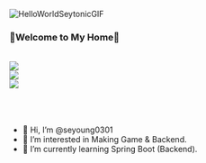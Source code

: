 ![HelloWorldSeytonicGIF](https://github.com/user-attachments/assets/ede78f50-756a-4752-8d8b-25cd4779874b)


### 🎉Welcome to My Home🎉
<br/>
<a href="https://spring.io/" target="_blank"><img src="https://img.shields.io/badge/Spring-6DB33F?style=for-the-badge&logo=Spring&logoColor=white"></a>
<br/>
<a href="https://mariadb.com/" target="_blank"><img src="https://img.shields.io/badge/MariaDB-003545?style=for-the-badge&logo=MariaDB&logoColor=white"></a>
<br/>
<a href="https://www.instagram.com/just_gamer03?igsh=MTFyYzRuNmF5Ynh2MQ==" target="_blank"><img src="https://img.shields.io/badge/instagram-E4405F?style=for-the-badge&logo=instagram&logoColor=white"></a>
<br/><br/><br/><br/>

- 👋 Hi, I’m @seyoung0301
- 👀 I’m interested in Making Game & Backend.
- 🌱 I’m currently learning Spring Boot (Backend).
